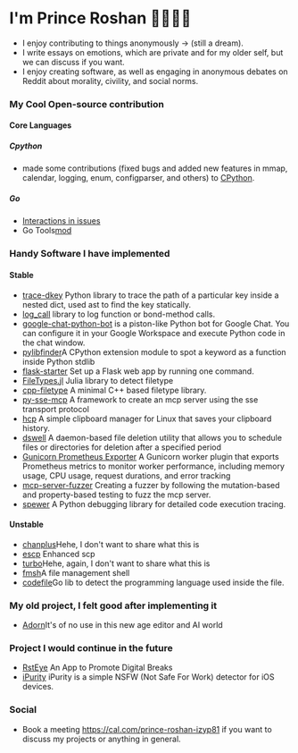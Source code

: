 
# I'm Prince Roshan 👋🏾👨‍💻
  - I enjoy contributing to things anonymously -> (still a dream).
  - I write essays on emotions, which are private and for my older self, but we can discuss if you want.
  - I enjoy creating software, as well as engaging in anonymous debates on Reddit about morality, civility, and social norms.
  

### My Cool Open-source contribution 

#### Core Languages 

##### Cpython 
  - made some contributions (fixed bugs and added new features in mmap, calendar, logging, enum, configparser, and others) to [CPython](https://github.com/search?q=repo%3Apython%2Fcpython+author%3AAgent-Hellboy&type=pullrequests).

##### Go 
  - [Interactions in issues](https://github.com/search?q=user:golang+involves:agent-hellboy&type=issues
)
  - Go Tools[mod](https://go-review.googlesource.com/c/mod/+/634875)
    
### Handy Software I have implemented

#### Stable
  - [trace-dkey](https://github.com/Agent-Hellboy/trace-dkey) Python library to trace the path of a particular key inside a nested dict, used ast to find the key statically. 
  - [log_call](https://github.com/Agent-Hellboy/log_call) library to log function or bond-method calls.
  - [google-chat-python-bot](https://github.com/Agent-Hellboy/google-chat-python-bot) is a piston-like Python bot for Google Chat. You can configure it in your Google Workspace and execute Python code in the chat window.
  - [pylibfinder](https://github.com/Agent-Hellboy/pylibfinder)A CPython extension module to spot a keyword as a function inside Python stdlib  
  - [flask-starter](https://github.com/Agent-Hellboy/flask-starter) Set up a Flask web app by running one command.
  - [FileTypes.jl](https://github.com/JuliaIO/FileTypes.jl) Julia library to detect filetype
  - [cpp-filetype](https://github.com/Agent-Hellboy/cpp-filetype)  A minimal C++ based filetype library.
  - [py-sse-mcp](https://github.com/Agent-Hellboy/py-sse-mcp) A framework to create an mcp server using the sse transport protocol 
  - [hcp](https://github.com/Agent-Hellboy/hcp) A simple clipboard manager for Linux that saves your clipboard history.
  - [dswell](https://github.com/Agent-Hellboy/dswell) A daemon-based file deletion utility that allows you to schedule files or directories for deletion after a specified period
  - [Gunicorn Prometheus Exporter](https://github.com/Agent-Hellboy/gunicorn-prometheus-exporter) A Gunicorn worker plugin that exports Prometheus metrics to monitor worker performance, including memory usage, CPU usage, request durations, and error tracking
  - [mcp-server-fuzzer](https://github.com/Agent-Hellboy/mcp-server-fuzzer) Creating a fuzzer by following the mutation-based and property-based testing to fuzz the mcp server.
  - [spewer](https://github.com/Agent-Hellboy/spewer) A Python debugging library for detailed code execution tracing.
    
#### Unstable 
  - [chanplus](https://github.com/Agent-Hellboy/chanplus)Hehe, I don't want to share what this is
  - [escp](https://github.com/Agent-Hellboy/escp) Enhanced scp
  - [turbo](https://github.com/Agent-Hellboy/turbo)Hehe, again, I don't want to share what this is
  - [fmsh](https://github.com/Agent-Hellboy/fmsh)A file management shell 
  - [codefile](https://github.com/Agent-Hellboy/codefile)Go lib to detect the programming language used inside the file. 

### My old project, I felt good after implementing it 
  - [Adorn](https://github.com/Agent-Hellboy/Adorn)It's of no use in this new age editor and AI world

### Project I would continue in the future 
  - [RstEye](https://github.com/RstEyeApp/rsteye) An App to Promote Digital Breaks
  - [iPurity](https://github.com/Agent-Hellboy/iPurity) iPurity is a simple NSFW (Not Safe For Work) detector for iOS devices.


### Social
- Book a meeting https://cal.com/prince-roshan-izyp81 if you want to discuss my projects or anything in general.
